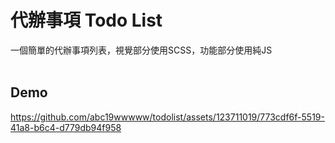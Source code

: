<h1>代辦事項 Todo List</h1>
一個簡單的代辦事項列表，視覺部分使用SCSS，功能部分使用純JS
<br/>
<br/>
<h2>Demo</h2>


https://github.com/abc19wwwww/todolist/assets/123711019/773cdf6f-5519-41a8-b6c4-d779db94f958



